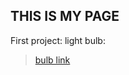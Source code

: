 ## THIS IS MY PAGE

First project: light bulb: 

>[bulb link](https://github.com/Ap08062000/bulb/blob/master/hello.html)
